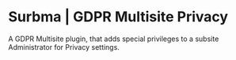 Surbma | GDPR Multisite Privacy
===============================

A GDPR Multisite plugin, that adds special privileges to a subsite Administrator for Privacy settings.
